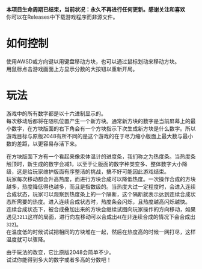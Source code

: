 **本项目生命周期已结束，当前状况：永久不再进行任何更新。感谢关注和喜欢**  
你可以在Releases中下载游戏程序而非源文件。  

# 如何控制
使用AWSD或方向键以用键盘移动方块，也可以通过鼠标划动来移动方块。  
用鼠标点击游戏画面上方显示分数的大按钮以重新开局。  

# 玩法
游戏中的所有数字都是以十六进制显示的。  
每次移动后都将在随机位置产生一个新方块。通常新方块的数字是当前屏幕上的最小数字，在方块版面的右下角会有一个方块指示下次生成新方块是什么数字。所以游戏目标与原版2048有所不同的是这个游戏的在于尽力缩小版面上最大数与最小数的差距，以更容易存活下来。  

在方块版面下方有一个看起来像汞体温计的进度条，我们称之为热度条。当热度条触顶时，新生成的数字会减1，以至于让版面的数字种类变多、整体数字大小降级，这是给玩家维护版面有序整洁的挑战，搞不好可能因此游戏结束。  
玩家每次移动都会升高热度，而进行方块合成可以降低热度。一次操作合成的方块越多，热度降低得也越多，而且是指数级的。当热度大过一定程度时，会进入连续合成状态，玩家可以观察到热度条上的一个隔断，这个隔断就表示达到连续合成状态所需要的热度。进入连续合成状态时，热度条会闪烁，且热度越高闪烁越快。
连续合成状态下，被合成叠加出来的方块会继续试图向玩家操作的方向移动，如果遇见`3211`这样的局面，进行向左移动可以合成出`4`(在非连续合成的情况下会合成出`322`)。  
在温度低的时候试试把相同的方块堆在一起，然后在热度高的时候一网打尽，这样温度就可以骤降。  

由于玩法的改变，它比原版2048会简单不少。  
试试你能得到多大的数字或者多高的分数吧！  
